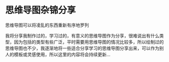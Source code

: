 # 思维导图杂锦分享
思维导图可以将凌乱的东西重新有序地罗列

我将分享我制作过的，学习过的，有意义的思维导图作为分享，很难说出有什么类型，因为包括的类型有些广泛，平时需要用思维导图的情况比较多，所以绘制过的思维导图也不少，我逐渐地将一些适合分享学习的思维导图分享出来，可以作为别人的模板或灵感使用，所以这里的内容将会持续更新...

